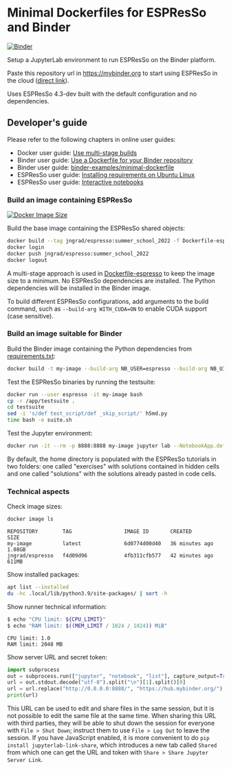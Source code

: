 # Minimal Dockerfiles for ESPResSo and Binder

[![Binder](https://mybinder.org/badge_logo.svg)](https://mybinder.org/v2/gh/jngrad/espresso-binder/summer_school_2022)

Setup a JupyterLab environment to run ESPResSo on the Binder platform.

Paste this repository url in https://mybinder.org to start using ESPResSo in the
cloud ([direct link](https://mybinder.org/v2/gh/jngrad/espresso-binder/summer_school_2022)).

Uses ESPResSo 4.3-dev built with the default configuration and no dependencies.

## Developer's guide

Please refer to the following chapters in online user guides:

- Docker user guide: [Use multi-stage builds](https://docs.docker.com/develop/develop-images/multistage-build/)
- Binder user guide: [Use a Dockerfile for your Binder repository](https://mybinder.readthedocs.io/en/latest/tutorials/dockerfile.html)
- Binder user guide: [binder-examples/minimal-dockerfile](https://github.com/binder-examples/minimal-dockerfile)
- ESPResSo user guide: [Installing requirements on Ubuntu Linux](https://espressomd.github.io/doc/installation.html#installing-requirements-on-ubuntu-linux)
- ESPResSo user guide: [Interactive notebooks](https://espressomd.github.io/doc/running.html#interactive-notebooks)

### Build an image containing ESPResSo

[![Docker Image Size](https://img.shields.io/docker/image-size/jngrad/espresso?style=social)](https://hub.docker.com/r/jngrad/espresso)

Build the base image containing the ESPResSo shared objects:

```sh
docker build --tag jngrad/espresso:summer_school_2022 -f Dockerfile-espresso .
docker login
docker push jngrad/espresso:summer_school_2022
docker logout
```

A multi-stage approach is used in [Dockerfile-espresso](Dockerfile-espresso)
to keep the image size to a minimum. No ESPResSo dependencies are installed.
The Python dependencies will be installed in the Binder image.

To build different ESPResSo configurations, add arguments to the build command,
such as `--build-arg WITH_CUDA=ON` to enable CUDA support (case sensitive).

### Build an image suitable for Binder

Build the Binder image containing the Python dependencies from
[requirements.txt](requirements.txt):

```sh
docker build -t my-image --build-arg NB_USER=espresso --build-arg NB_UID=1000 .
```

Test the ESPResSo binaries by running the testsuite:

```sh
docker run --user espresso -it my-image bash
cp -r /app/testsuite .
cd testsuite
sed -i 's/def test_script/def _skip_script/' h5md.py
time bash -e suite.sh
```

Test the Jupyter environment:

```sh
docker run -it --rm -p 8888:8888 my-image jupyter lab --NotebookApp.default_url=/lab/ --ip=0.0.0.0 --port=8888
```

By default, the home directory is populated with the ESPResSo tutorials in
two folders: one called "exercises" with solutions contained in hidden cells
and one called "solutions" with the solutions already pasted in code cells.

### Technical aspects

Check image sizes:

```sh
docker image ls
```

```
REPOSITORY        TAG                 IMAGE ID       CREATED         SIZE
my-image          latest              6d0774d00d40   36 minutes ago  1.08GB
jngrad/espresso   f4d09d96            4fb311cfb577   42 minutes ago  611MB
```

Show installed packages:

```sh
apt list --installed
du -hc .local/lib/python3.9/site-packages/ | sort -h
```

Show runner technical information:

```sh
$ echo "CPU limit: ${CPU_LIMIT}"
$ echo "RAM limit: $((MEM_LIMIT / 1024 / 1024)) MiB"
```
```
CPU limit: 1.0
RAM limit: 2048 MB
```

Show server URL and secret token:

```python
import subprocess
out = subprocess.run(["jupyter", "notebook", "list"], capture_output=True)
url = out.stdout.decode("utf-8").split("\n")[1].split()[0]
url = url.replace("http://0.0.0.0:8888/", "https://hub.mybinder.org/")
print(url)
```

This URL can be used to edit and share files in the same session,
but it is not possible to edit the same file at the same time.
When sharing this URL with third parties, they will be able to
shut down the session for everyone with `File > Shut Down`;
instruct them to use `File > Log Out` to leave the session.
If you have JavaScript enabled, it is more convenient to do
`pip install jupyterlab-link-share`, which introduces a new
tab called `Shared` from which one can get the URL and token
with `Share > Share Jupyter Server Link`.
